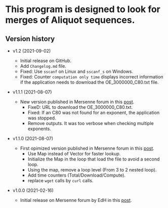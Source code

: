 # This program is designed to look for merges of Aliquot sequences.

## Version history

* v1.2 (2021-09-02)
    * Initial release on GitHub.
    * Add `Changelog.md` file.
    * Fixed: Use `sscanf` on Linux and `sscanf_s` on Windows.
    * Fixed: Counter `computation only time` displays incorrect information if the application needs to download the OE_3000000_C80.txt file.

* v1.1.1 (2021-08-07)
    * New version published in Mersenne forum in this [post](https://www.mersenneforum.org/showpost.php?p=585093&postcount=1304).
        * FixeD: URL to download the OE_3000000_C80.txt.
        * Fixed: If an C80 was not found for an exponent, the application was stopped.
        * Remove outputs. It was too verbose when checking multiple exponents.

* v1.1.0 (2021-08-07)
    * First opimized version published in Mersenne forum in this [post](https://www.mersenneforum.org/showpost.php?p=585093&postcount=1291).
        * Use Map instead of Vector for faster lookup.
        * Initialize the Map in the loop that load the file to avoid a second loop.
        * Using the map, remove a loop level (From 3 to 2 nested loop).
        * Add time counters (Total/Download/Compute).
        * replace `wget` calls by `curl` calls.

* v1.0.0 (2021-02-16)
    * Initial release on Mersenne forum by EdH in this [post](https://www.mersenneforum.org/showpost.php?p=571769&postcount=794).
